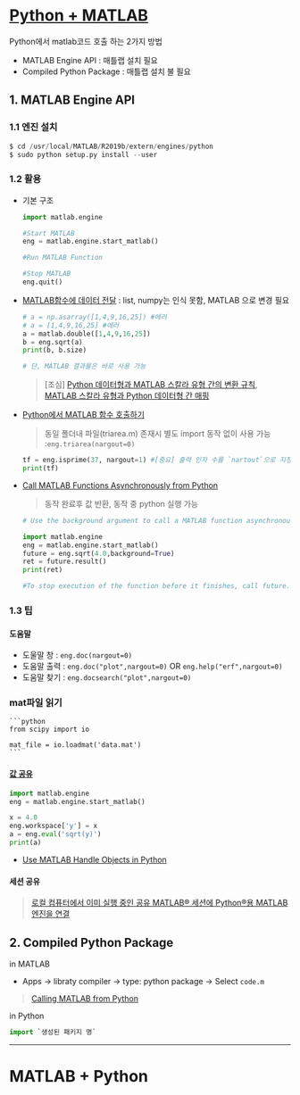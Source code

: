 
# [Python + MATLAB](https://kr.mathworks.com/help/matlab/matlab-engine-for-python.html)

Python에서 matlab코드 호출 하는 2가지 방법 
- MATLAB Engine API : 매틀랩 설치 필요 
- Compiled Python Package : 매틀랩 설치 불 필요 


## 1. MATLAB Engine API

### 1.1 엔진 설치 

```python 
$ cd /usr/local/MATLAB/R2019b/extern/engines/python
$ sudo python setup.py install --user
```




### 1.2 활용 

- 기본 구조 
    
    ```python 
    import matlab.engine
    
    #Start MATLAB 
    eng = matlab.engine.start_matlab()
    
    #Run MATLAB Function 
    
    #Stop MATLAB
    eng.quit()
    ```

- [MATLAB함수에 데이터 전달](https://kr.mathworks.com/help/matlab/matlab_external/matlab-arrays-as-python-variables.html) : list, numpy는 인식 못함, MATLAB 으로 변경 필요 

    ```python 
    # a = np.asarray([1,4,9,16,25]) #에러 
    # a = [1,4,9,16,25] #에러 
    a = matlab.double([1,4,9,16,25])
    b = eng.sqrt(a)
    print(b, b.size)
    
    # 단, MATLAB 결과물은 바로 사용 가능 
    ```
    
    > [조심] [Python 데이터형과 MATLAB 스칼라 유형 간의 변환 규칙](https://kr.mathworks.com/help/matlab/matlab_external/pass-data-to-matlab-from-python.html), [MATLAB 스칼라 유형과 Python 데이터형 간 매핑](https://kr.mathworks.com/help/matlab/matlab_external/handle-data-returned-from-matlab-to-python.html)
    

- [Python에서 MATLAB 함수 호출하기](https://kr.mathworks.com/help/matlab/matlab_external/call-matlab-functions-from-python.html)

    > 동일 폴더내 파일(triarea.m) 존재시 별도 import 동작 없이 사용 가능  :`eng.triarea(nargout=0)`
    
    ```python 
    tf = eng.isprime(37, nargout=1) #[중요] 출력 인자 수를 `nartout`으로 지정 하여야 함 
    print(tf)
    
    ```

- [Call MATLAB Functions Asynchronously from Python](https://kr.mathworks.com/help/matlab/matlab_external/call-matlab-functions-asynchronously-from-python.html) 

    > 동작 완료후 값 반환, 동작 중 python 실행 가능 
    
    ```python
    # Use the background argument to call a MATLAB function asynchronously.
    
    import matlab.engine
    eng = matlab.engine.start_matlab()
    future = eng.sqrt(4.0,background=True)
    ret = future.result()
    print(ret)
    
    #To stop execution of the function before it finishes, call future.cancel().
    ```
    


### 1.3 팁

#### 도움말 

- 도울말 창 : `eng.doc(nargout=0)`
- 도움말 출력 : `eng.doc("plot",nargout=0)` OR `eng.help("erf",nargout=0)`
- 도움말 찾기 : `eng.docsearch("plot",nargout=0)`


### mat파일 읽기 

    ```python 
    from scipy import io
    
    mat_file = io.loadmat('data.mat')
    ```

#### [값 공유](https://kr.mathworks.com/help/matlab/matlab_external/use-the-matlab-engine-workspace-in-python.html)

```python 
import matlab.engine
eng = matlab.engine.start_matlab()

x = 4.0
eng.workspace['y'] = x
a = eng.eval('sqrt(y)')
print(a)

```

- [Use MATLAB Handle Objects in Python](https://kr.mathworks.com/help/matlab/matlab_external/use-matlab-handle-objects-in-python.html)


#### 세션 공유 

> [로컬 컴퓨터에서 이미 실행 중인 공유 MATLAB® 세션에 Python®용 MATLAB 엔진을 연결](https://kr.mathworks.com/help/matlab/matlab_external/connect-python-to-running-matlab-session.html)


## 2. Compiled Python Package


in MATLAB

- Apps -> libraty compiler -> type: python package -> Select `code.m`

> [Calling MATLAB from Python](https://kr.mathworks.com/products/matlab/matlab-and-python.html?fbclid=IwAR3Zd9shiPzSEHlOrtOGzpUY4ssOVz03rFD3dkbjWt944hfX0nKFy6796fs)


in Python 

```python 
import `생성된 패키지 명`

```





---



# MATLAB + Python 


